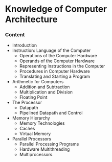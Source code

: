 # Knowledge of Computer Architecture



### Content

- Introduction
- Instruction: Language of the Computer
  - Operations of the Computer Hardware
  - Operands of the Computer Hardware
  - Representing Instructions in the Computer
  - Procedures in Computer Hardware
  - Translating and Starting a Program
- Arithmetic for Computers
  - Addition and Subtraction
  - Multiplication and Division
  - Floating Point
- The Processor
  - Datapath
  - Pipelined Datapath and Control
- Memory Hierarchy
  - Memory Technologies
  - Caches
  - Virtual Memory
- Parallel Processors
  - Parallel Processing Programs
  - Hardware Multithreading
  - Multiprocessors



